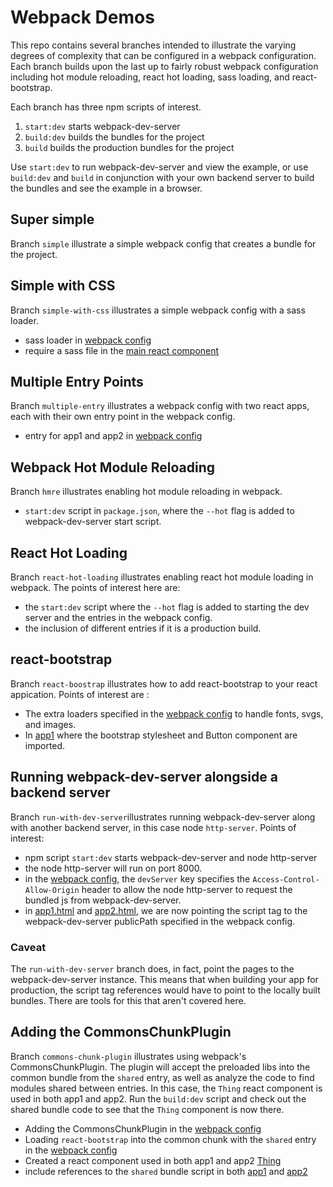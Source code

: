 # Webpack Demos

This repo contains several branches intended to illustrate the varying degrees
of complexity that can be configured in a webpack configuration. Each branch
builds upon the last up to fairly robust webpack configuration including hot
module reloading, react hot loading, sass loading, and react-bootstrap.

Each branch has three npm scripts of interest.

1. `start:dev` starts webpack-dev-server
2. `build:dev` builds the bundles for the project
3. `build` builds the production bundles for the project

Use `start:dev` to run webpack-dev-server and view the example, or use
`build:dev` and `build` in conjunction with your own backend server to build
the bundles and see the example in a browser.

## Super simple

Branch `simple` illustrate a simple webpack config that creates a bundle for the
project.

## Simple with CSS

Branch `simple-with-css` illustrates a simple webpack config with a sass loader.

* sass loader in [webpack config](webpack.config.js)
* require a sass file in the [main react component](src/app1/containers/Main.js)

## Multiple Entry Points

Branch `multiple-entry` illustrates a webpack config with two react apps, each
with their own entry point in the webpack config.

* entry for app1 and app2 in [webpack config](webpack.config.js)

## Webpack Hot Module Reloading

Branch `hmre` illustrates enabling hot module reloading in webpack.

* `start:dev` script in `package.json`, where the `--hot` flag is added to
webpack-dev-server start script.

## React Hot Loading

Branch `react-hot-loading` illustrates enabling react hot module loading in
webpack. The points of interest here are:

* the `start:dev` script where the `--hot` flag is added to starting the dev
server and the entries in the webpack config.
* the inclusion of different entries if it is a production build.

## react-bootstrap

Branch `react-boostrap` illustrates how to add react-bootstrap to your react
appication. Points of interest are :

* The extra loaders specified in the [webpack config](webpack.config.js) to
handle fonts, svgs, and images.
* In [app1](src/app1/containers/Main.js) where the bootstrap stylesheet and
Button component are imported.

## Running webpack-dev-server alongside a backend server

Branch `run-with-dev-server`illustrates running webpack-dev-server along with
another backend server, in this case node `http-server`. Points of interest:

* npm script `start:dev` starts webpack-dev-server and node http-server
* the node http-server will run on port 8000.
* in the [webpack config](webpack.config.js), the `devServer` key specifies the
`Access-Control-Allow-Origin` header to allow the node http-server to request
the bundled js from webpack-dev-server.
* in [app1.html](app1.html) and [app2.html](app2.html), we are now pointing the
script tag to the webpack-dev-server publicPath specified in the webpack config.

### Caveat

The `run-with-dev-server` branch does, in fact, point the pages to the
webpack-dev-server instance. This means that when building your app for
production, the script tag references would have to point to the locally
built bundles. There are tools for this that aren't covered here.

## Adding the CommonsChunkPlugin

Branch `commons-chunk-plugin` illustrates using webpack's CommonsChunkPlugin.
The plugin will accept the preloaded libs into the common bundle from the
`shared` entry, as well as analyze the code to find modules shared between
entries. In this case, the `Thing` react component is used in both app1 and
app2. Run the `build:dev` script and check out the shared bundle code to see
that the `Thing` component is now there.

* Adding the CommonsChunkPlugin in the [webpack config](webpack.config.js)
* Loading `react-bootstrap` into the common chunk with the `shared` entry in
the [webpack config](webpack.config.js)
* Created a react component used in both app1 and app2
[Thing](src/common/Thing.jsx)
* include references to the `shared` bundle script in both [app1](app1.html)
and [app2](app2.html)
